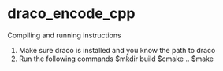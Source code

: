 # draco_encode_cpp

Compiling and running instructions

1. Make sure draco is installed and you know the path to draco
2. Run the following commands
  $mkdir build
  $cmake ..
  $make 
  
  
